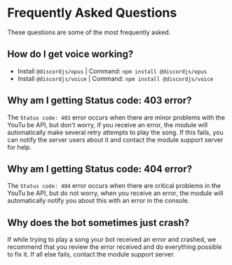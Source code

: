 # Frequently Asked Questions

These questions are some of the most frequently asked.

## How do I get voice working?
* Install `@discordjs/opus` | Command: `npm install @discordjs/opus`
* Install `@discordjs/voice` | Command: `npm install @discordjs/voice`

## Why am I getting Status code: 403 error?
The `Status code: 403` error occurs when there are minor problems with the YouTu be API, but don't worry, if you receive an error, the module will automatically make several retry attempts to play the song. If this fails, you can notify the server users about it and contact the module support server for help.

## Why am I getting Status code: 404 error?
The `Status code: 404` error occurs when there are critical problems in the YouTu be API, but do not worry, when you receive an error, the module will automatically notify you about this with an error in the console.

## Why does the bot sometimes just crash?
If while trying to play a song your bot received an error and crashed, we recommend that you review the error received and do everything possible to fix it. If all else fails, contact the module support server.